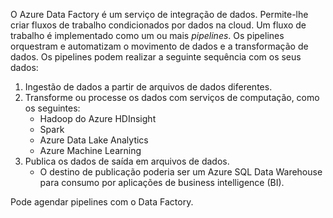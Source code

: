 
<!--
    As of 2017/10/06, this 'include' file is meant to replace the first paragraph of plain text that is duplicated at the top inside every tutorial-*.md article in azure-docs-pr/articles/data-factory/.

    This 'include' file is basically one paragraph.
    It explains what Azure Data Factory is, to someone who knows nothing about ADF.
-->

O Azure Data Factory é um serviço de integração de dados. Permite-lhe criar fluxos de trabalho condicionados por dados na cloud. Um fluxo de trabalho é implementado como um ou mais *pipelines*. Os pipelines orquestram e automatizam o movimento de dados e a transformação de dados. Os pipelines podem realizar a seguinte sequência com os seus dados:

1. Ingestão de dados a partir de arquivos de dados diferentes.
2. Transforme ou processe os dados com serviços de computação, como os seguintes:
    - Hadoop do Azure HDInsight
    - Spark
    - Azure Data Lake Analytics
    - Azure Machine Learning
3. Publica os dados de saída em arquivos de dados.
    - O destino de publicação poderia ser um Azure SQL Data Warehouse para consumo por aplicações de business intelligence (BI). 

Pode agendar pipelines com o Data Factory.

